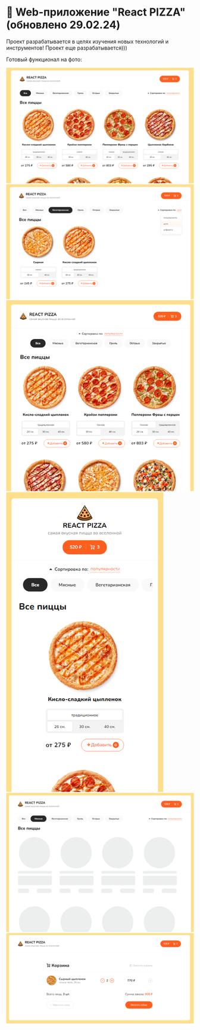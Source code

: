 # 🍕 Web-приложение "React PIZZA" (обновлено 29.02.24)
<p>Проект разрабатывается в целях изучения новых технологий и инструментов! Проект еще разрабатывается)))
<p>Готовый функционал на фото:</p></p>
<img src="Screenshot_1.png">
<img src="Screenshot_2.png">
<img src="Screenshot_3.png">
<img src="Screenshot_4.png">
<img src="Screenshot_5.png">
<img src="Screenshot_6.png">
